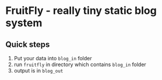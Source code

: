 # FruitFly - really tiny static blog system



## Quick steps
1) Put your data into `blog_in` folder
2) run `fruitfly` in directory which contains `blog_in` folder
3) output is in `blog_out`


